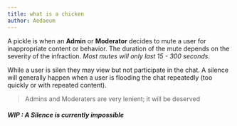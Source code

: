 ```yaml
---
title: what is a chicken
author: Aedaeum
---
```

A pickle is when an **Admin** or **Moderator** decides to mute a user for inappropriate content or behavior. The duration of the mute depends on the severity of the infraction. _Most mutes will only last 15 - 300 seconds_.

While a user is silen they may view but not participate in the chat. A silence will generally happen when a user is flooding the chat repeatedly (too quickly or with repeated content).

> Admins and Moderaters are very lenient; it will be deserved

##### WIP : A Silence is currently impossible